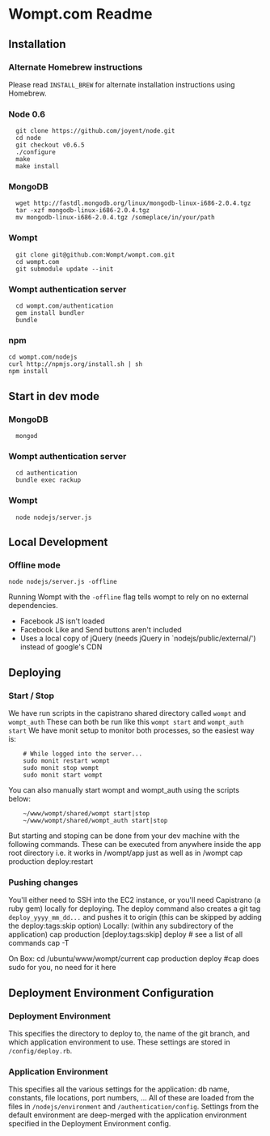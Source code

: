 # Wompt.com Readme #

## Installation ##

### Alternate Homebrew instructions ###

Please read `INSTALL_BREW` for alternate installation instructions using Homebrew.

### Node 0.6 ###
      git clone https://github.com/joyent/node.git
      cd node
      git checkout v0.6.5
      ./configure
      make
      make install

### MongoDB ###
      wget http://fastdl.mongodb.org/linux/mongodb-linux-i686-2.0.4.tgz
      tar -xzf mongodb-linux-i686-2.0.4.tgz
      mv mongodb-linux-i686-2.0.4.tgz /someplace/in/your/path

### Wompt ###
      git clone git@github.com:Wompt/wompt.com.git
      cd wompt.com
      git submodule update --init

### Wompt authentication server ###
      cd wompt.com/authentication
      gem install bundler
      bundle

### npm ###
    cd wompt.com/nodejs
    curl http://npmjs.org/install.sh | sh
    npm install

## Start in dev mode ##
### MongoDB ###
      mongod
### Wompt authentication server ###
      cd authentication
      bundle exec rackup
### Wompt ###
      node nodejs/server.js

## Local Development ###
### Offline mode ###
    node nodejs/server.js -offline
        
Running Wompt with the `-offline` flag tells wompt to rely on no external
dependencies.
 * Facebook JS isn't loaded
 * Facebook Like and Send buttons aren't included
 * Uses a local copy of jQuery (needs jQuery in `nodejs/public/external/')
 instead of google's CDN

        
## Deploying ##

### Start / Stop ###
We have run scripts in the capistrano shared directory called `wompt` and `wompt_auth`
These can both be run like this `wompt start` and `wompt_auth start`
We have monit setup to monitor both processes, so the easiest way is:

        # While logged into the server...
        sudo monit restart wompt
        sudo monit stop wompt
        sudo monit start wompt

You can also manually start wompt and wompt_auth using the scripts below:

        ~/www/wompt/shared/wompt start|stop
        ~/www/wompt/shared/wompt_auth start|stop
        
But starting and stoping can be done from your dev machine with
the following commands.  These can be executed from anywhere inside the app
root directory i.e. it works in /wompt/app just as well as in /wompt
        cap production deploy:restart

### Pushing changes ###
You'll either need to SSH into the EC2 instance, or you'll need Capistrano (a ruby gem) locally for deploying.
The deploy command also creates a git tag `deploy_yyyy_mm_dd...` and pushes it to origin  (this can be skipped by adding the deploy:tags:skip option)
Locally: (within any subdirectory of the application)
        cap production [deploy:tags:skip] deploy
        # see a list of all commands
        cap -T

On Box:
        cd /ubuntu/www/wompt/current
        cap production deploy  #cap does sudo for you, no need for it here

## Deployment Environment Configuration ##
### Deployment Environment ###
This specifies the directory to deploy to, the name of the git branch, and which
application environment to use.  These settings are stored in `/config/deploy.rb`.

### Application Environment ###
This specifies all the various settings for the application: db name, constants,
file locations, port numbers, ...  All of these are loaded from the files in
`/nodejs/environment` and `/authentication/config`.  Settings from the default
environment are deep-merged with the application environment specified in the
Deployment Environment config. 
